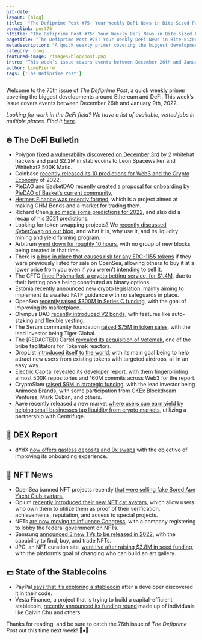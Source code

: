 ```yaml
---
git-date:
layout: [blog]
title:  "The Defiprime Post #75: Your Weekly DeFi News in Bite-Sized Fashion"
permalink: post75
h1title: "The Defiprime Post #75: Your Weekly DeFi News in Bite-Sized Fashion"
pagetitle: "The Defiprime Post #75: Your Weekly DeFi News in Bite-Sized Fashion"
metadescription: "A quick weekly primer covering the biggest developments around Ethereum and DeFi. This week’s issue covers events between December 26th and January 9th, 2022"
category: blog
featured-image: /images/blog/post.png
intro: "This week’s issue covers events between December 26th and January 9th, 2022"
author: LimePierre
tags: ['The Defiprime Post']
---
```

 
Welcome to the 75th issue of _The Defiprime Post_, a quick weekly primer covering the biggest developments around Ethereum and DeFi. This week’s issue covers events between December 26th and January 9th, 2022.

_Looking for work in the DeFi field? We have a list of available, vetted jobs in multiple places. Find it [here](https://defiprime.pallet.xyz/jobs)._


## 🔥 The DeFi Bulletin

* Polygon [fixed a vulnerability discovered on December 3rd](https://medium.com/immunefi/polygon-lack-of-balance-check-bugfix-postmortem-2-2m-bounty-64ec66c24c7d) by 2 whitehat hackers and paid $2.2M in stablecoins to Leon Spacewalker and Whitehat2 500K Matic. 
* Coinbase [recently released its 10 predictions for Web3 and the Crypto Economy](https://blog.coinbase.com/10-predictions-for-web3-and-the-cryptoeconomy-for-2022-745a20a60cd0?s=09) of 2022. 
* PieDAO and BasketDAO[ recently created a proposal for onboarding by PieDAO of Basket’s current community. ](https://forum.piedao.org/t/basketdao-acquisition-proposal/1177)  
* [Hermes Finance was recently formed](https://mirror.xyz/0xcAB174c02Bee2cdF57995272fA821375ba22193b/dNEpCewhwbCpyjZ__1tar5Uhg2xpxwvAfMioj2uR3Rg), which is a project aimed at making OHM Bonds and a market for trading them. 
* Richard Chen[ also made some predictions for 2022](https://rchen8.medium.com/403084a63ce8?s=09), and also did a recap of his 2021 predictions. 
* Looking for token swapping projects? We [recently discussed KyberSwap on our blog](https://defiprime.com/kyberswap), and what it is, why use it, and its liquidity mining and yield farming program. 
* Arbitrum [went down for roughly 10 hours](https://offchain.medium.com/todays-arbitrum-sequencer-downtime-what-happened-6382a3066fbc), with no group of new blocks being created in that time.
* There is [a bug in place that causes risk for any ERC-1155 tokens](https://medium.com/@informationtokendao/the-case-of-the-disappearing-erc-1155-tokens-bc43a05ce7f) if they were previously listed for sale on OpenSea, allowing others to buy it at a lower price from you even if you weren’t intending to sell it. 
* The CFTC [fined Polymarket, a crypto betting service, for $1.4M](https://www.coindesk.com/policy/2022/01/03/cftc-fines-crypto-betting-service-polymarket-14m-for-unregistered-swaps/), due to their betting pools being constituted as binary options.  
* Estonia [recently announced new crypto legislation](https://capitalgram.com/posts/estonia-cryptocurrency-ban/), mainly aiming to implement its awaited FATF guidance with no safeguards in place. 
* OpenSea [recently raised $300M in Series C funding](https://opensea.io/blog/announcements/announcing-openseas-new-funding/), with the goal of improving its marketplace.
* Olympus DAO [recently introduced V2 bonds,](https://olympusdao.medium.com/introducing-v2-bonds-a17c7da298a2) with features like auto-staking and flexible vesting. 
* The Serum community foundation [raised $75M in token sales](https://www.theblockcrypto.com/post/129536/serum-crypto-100-million-token-sale-tiger-global-others), with the lead investor being Tiger Global. 
* The [REDACTED] Cartel [revealed its acquisition of Votemak](https://mirror.xyz/0xE90c74145245B498fef924fAdC7bb34253c7cF90/dxkKXGReQTPO60gCZumzd2oMSMeGs65GPU0dx6AY3rc), one of the bribe facilitators for Tokemak reactors. 
* DropList [introduced itself to the world](https://mirror.xyz/droplist.eth/YD7rh__n4__XAljW40FKDf64QLCi0M1pFu3LF_4Bob4), with its main goal being to help attract new users from existing tokens with targeted airdrops, all in an easy way. 
* [Electric Capital revealed its developer report](https://medium.com/electric-capital/electric-capital-developer-report-2021-f37874efea6d), with them fingerprinting almost 500K repositories and 160M commits across Web3 for the report.
* CryptoSlam [raised $9M in strategic funding](https://www.globenewswire.com/news-release/2022/01/05/2361861/0/en/CryptoSlam-Raises-9-Million-Strategic-Seed-From-Animoca-Brands-OKEx-Blockdream-Ventures-Mark-Cuban-Others.html), with the lead investor being Animoca Brands, with some participation from OKEx Blockdream Ventures, Mark Cuban, and others. 
* Aave recently released a new market [where users can earn yield by helping small businesses tap liquidity from crypto markets](https://decrypt.co/89418/yield-on-real-world-assets-rwa-now-live-on-aave?s=09), utilizing a partnership with Centrifuge. 


## 💱 DEX Report

* dYdX [now offers gasless deposits and 0x swaps](https://dydx.exchange/blog/gasless-deposits?s=09) with the objective of improving its onboarding experience. 


## 💎 NFT News

* OpenSea banned NFT projects recently [that were selling fake Bored Ape Yacht Club avatars.](https://www.theverge.com/2021/12/30/22860010/bored-ape-yacht-club-payc-phayc-copycat-nft) 
* Opium [recently introduced their new NFT cat avatars](https://medium.com/opium-network/non-fungible-cheshire-cats-opium-id-2e50d1a384a5), which allow users who own them to utilize them as proof of their verification, achievements, reputation, and access to special projects. 
* NFTs [are now moving to influence Congress](https://www.politico.com/news/2022/01/05/fads-crypto-lobbying-politics-526538), with a company registering to lobby the federal government on NFTs. 
* Samsung [announced 3 new TVs to be released in 2022](https://www.coindesk.com/tech/2022/01/03/samsung-announces-3-tvs-for-2022-with-nft-trading-capability/), with the capability to find, buy, and trade NFTs. 
* JPG, an NFT curation site, [went live after raising $3.8M in seed funding](https://www.coindesk.com/business/2022/01/07/nft-curation-site-jpg-goes-live-with-38m-in-seed-funding/), with the platform’s goal of changing who can build an art gallery. 


## 💵 State of the Stablecoins

* PayPal[ says that it’s exploring a stablecoin](https://decrypt.co/90009/paypal-says-exploring-stablecoin) after a developer discovered it in their code. 
* Vesta Finance, a project that is trying to build a capital-efficient stablecoin, [recently announced its funding round](https://medium.com/@VestaFinance/announcing-our-angel-round-a75b25a67a7d) made up of individuals like Calvin Chu and others. 

Thanks for reading, and be sure to catch the 76th issue of _The Defiprime Post_ out this time next week! 👋♦️👋